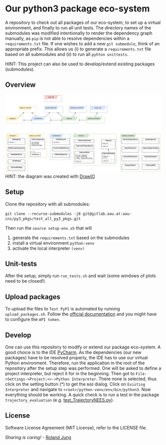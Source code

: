 #  Our python3 package eco-system 

A repository to check out all packages of our eco-system, to set up a virtual environment, and finally to run all unit tests. 
The directory names of the submodules was modified intentionally to render the dependency graph manually, as `pip` is not able to resolve dependencies within a `requirements.txt` file.
If one wishes to add a new `git submodule`, think of an appropriate prefix. 
This allows us (i) to generate a `requirements.txt` file based on all submodules and (ii) to run all `pyhton unittests`. 

HINT: This project can also be used to develop/extend existing packages (submodules). 

## Overview

![eco-system](./doc/pic/architecture.png)
HINT: the diagram was created with [DrawIO](https://drawio-app.com/)

## Setup 
Clone the repository with all submodules:
```
git clone --recurse-submodules -j8 git@gitlab.aau.at:aau-cns/py3_pkgs/test_all_py3_pkgs.git
```

Then run the `source setup-env.sh` that will
1) generate the `requirements.txt` based on the submodules
2) install a virtual environment `python-venv`
3) activate the local interpreter `(venv)`


## Unit-tests

After the setup, simply run `run_tests.sh` and wait (some windows of plots need to be closed!).

## Upload packages

To upload the files to `Test PyPI` is automated by running `upload_packages.sh`. 
Follow the [official documentation](https://packaging.python.org/tutorials/packaging-projects/) and you might have to configure the `API token`. 

## Develop 

One can use this repository to modify or extend our package eco-system. A good choice is to the IDE [PyCharm](https://www.jetbrains.com/pycharm/).
As the dependencies (our new packages) have to be resolved properly, the IDE has to use our virtual Python environment.
Therefore, run the application in the root of the repository after the setup step was performed.
One will be asked to define a project interpreter, but reject it for in the beginning. 
Then got to `File->Settings->Project:<>->Python Interpreter`. There none is selected, thus click on the setting button (*) to get the `Add` dialog.
Click on `Existing Interpreter` and navigate to `<root>/python-venv/env/bin/python3`. Now everything should be working.
A quick check is to run a test in the package `trajectory_evaluation` (e.g. [test_TrajectoryNEES.py](./pkgs/f_trajectory_evaluation/test/test_TrajectoryNEES.py)).


## License

Software License Agreement (MIT  License), refer to the LICENSE file.

*Sharing is caring!* - [Roland Jung](https://github.com/jungr-ait)  
